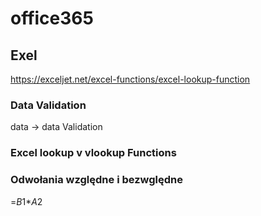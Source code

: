 # office365

## Exel
https://exceljet.net/excel-functions/excel-lookup-function

### Data Validation
data -> data Validation

### Excel lookup v vlookup Functions

### Odwołania względne i bezwględne
=$B$1*$A$2
